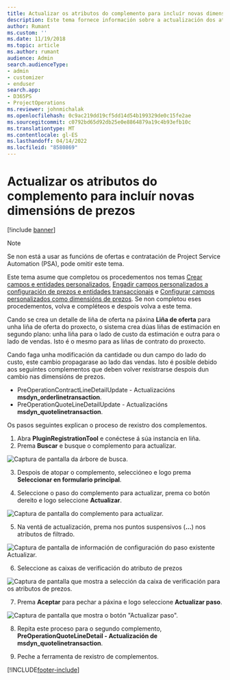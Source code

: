 ```yaml
---
title: Actualizar os atributos do complemento para incluír novas dimensións de prezos
description: Este tema fornece información sobre a actualización dos atributos do complemento para as dimensións de prezos.
author: Rumant
ms.custom: ''
ms.date: 11/19/2018
ms.topic: article
ms.author: rumant
audience: Admin
search.audienceType:
- admin
- customizer
- enduser
search.app:
- D365PS
- ProjectOperations
ms.reviewer: johnmichalak
ms.openlocfilehash: 0c9ac219dd19cf5dd14d54b199329de0c15fe2ae
ms.sourcegitcommit: c0792bd65d92db25e0e8864879a19c4b93efb10c
ms.translationtype: MT
ms.contentlocale: gl-ES
ms.lasthandoff: 04/14/2022
ms.locfileid: "8580869"
---
```

# <a name="update-plug-in-attributes-to-include-new-pricing-dimensions"></a>Actualizar os atributos do complemento para incluír novas dimensións de prezos

[!include [banner](../includes/psa-now-project-operations.md)]

> [!NOTE]
> Se non está a usar as funcións de ofertas e contratación de Project Service Automation (PSA), pode omitir este tema.

Este tema asume que completou os procedementos nos temas [Crear campos e entidades personalizados](create-custom-fields-entities.md), [Engadir campos personalizados a configuración de prezos e entidades transaccionais](field-references.md) e [Configurar campos personalizados como dimensións de prezos](set-up-pricing-dimensions.md). Se non completou eses procedementos, volva e compléteos e despois volva a este tema.

Cando se crea un detalle de liña de oferta na páxina **Liña de oferta** para unha liña de oferta do proxecto, o sistema crea dúas liñas de estimación en segundo plano: unha liña para o lado de custo da estimación e outra para o lado de vendas. Isto é o mesmo para as liñas de contrato do proxecto.

Cando faga unha modificación da cantidade ou dun campo do lado do custo, este cambio propagarase ao lado das vendas. Isto é posible debido aos seguintes complementos que deben volver rexistrarse despois dun cambio nas dimensións de prezos.

- PreOperationContractLineDetailUpdate - Actualizacións **msdyn_orderlinetransaction**.
- PreOperationQuoteLineDetailUpdate - Actualizacións **msdyn_quotelinetransaction**.

Os pasos seguintes explican o proceso de rexistro dos complementos.

1. Abra **PluginRegistrationTool** e conéctese á súa instancia en liña.
2. Prema **Buscar** e busque o complemento para actualizar.

 ![Captura de pantalla da árbore de busca.](media/PRT-1.png)

3. Despois de atopar o complemento, seleccióneo e logo prema **Seleccionar en formulario principal**.

4. Seleccione o paso do complemento para actualizar, prema co botón dereito e logo seleccione **Actualizar**.

 ![Captura de pantalla do complemento para actualizar.](media/PRT-2.png)
 
5. Na ventá de actualización, prema nos puntos suspensivos (**...**) nos atributos de filtrado.

 ![Captura de pantalla de información de configuración do paso existente Actualizar.](media/PRT-3.png)
 
6. Seleccione as caixas de verificación do atributo de prezos

 ![Captura de pantalla que mostra a selección da caixa de verificación para os atributos de prezos.](media/PRT-4.png)

7. Prema **Aceptar** para pechar a páxina e logo seleccione **Actualizar paso**.

 ![Captura de pantalla que mostra o botón "Actualizar paso".](media/PRT-5.png)
 
8. Repita este proceso para o segundo complemento, **PreOperationQuoteLineDetail - Actualización de msdyn_quotelinetransaction**.

9. Peche a ferramenta de rexistro de complementos.



[!INCLUDE[footer-include](../includes/footer-banner.md)]
